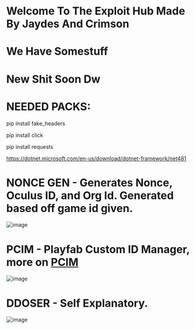 # Welcome To The Exploit Hub Made By Jaydes And Crimson
# We Have Somestuff
# New Shit Soon Dw

# NEEDED PACKS:
pip install fake_headers

pip install click

pip install requests

https://dotnet.microsoft.com/en-us/download/dotnet-framework/net481

# NONCE GEN - Generates Nonce, Oculus ID, and Org Id. Generated based off game id given. 

![image](https://media.discordapp.net/attachments/1351656743205077064/1353264776062701568/image.png?ex=67e10589&is=67dfb409&hm=2249e62e867ff13b93b6da471a0e0c98b2e5e27d9820a843120ada1e076812b8&=&format=webp&quality=lossless)

# PCIM - Playfab Custom ID Manager, more on [PCIM](https://github.com/crimsonlmaoo/PCIM/blob/main/README.md)

![image](https://i.imgur.com/oAoTefW.png)

# DDOSER - Self Explanatory.

![image](https://i.imgur.com/wotxahi.png)
